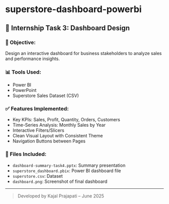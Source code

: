 # superstore-dashboard-powerbi

## 📌 Internship Task 3: Dashboard Design

### 🎯 Objective:
Design an interactive dashboard for business stakeholders to analyze sales and performance insights.

### 📊 Tools Used:
- Power BI
- PowerPoint
- Superstore Sales Dataset (CSV)

### ✅ Features Implemented:
- Key KPIs: Sales, Profit, Quantity, Orders, Customers
- Time-Series Analysis: Monthly Sales by Year
- Interactive Filters/Slicers
- Clean Visual Layout with Consistent Theme
- Navigation Buttons between Pages

### 📂 Files Included:
- `dashboard-summary-task4.pptx`: Summary presentation
- `superstore_dashboard.pbix`: Power BI dashboard file
- `superstore.csv`: Dataset
- `dashboard.png`: Screenshot of final dashboard

---

> Developed by Kajal Prajapati – June 2025
